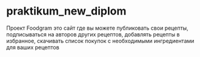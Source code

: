 # praktikum_new_diplom
Проект Foodgram это сайт где вы можете публиковать свои рецепты, подписываться на авторов других рецептов, добавлять рецепты в избранное, скачивать список покупок с необходимыми ингредиентами для ваших рецептов
